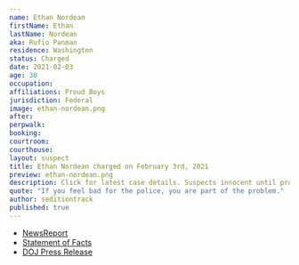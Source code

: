```yaml
---
name: Ethan Nordean
firstName: Ethan
lastName: Nordean
aka: Rufio Panman
residence: Washington
status: Charged
date: 2021-02-03
age: 30
occupation:
affiliations: Proud Boys
jurisdiction: Federal
image: ethan-nordean.png
after:
perpwalk:
booking:
courtroom:
courthouse:
layout: suspect
title: Ethan Nordean charged on February 3rd, 2021
preview: ethan-nordean.png
description: Click for latest case details. Suspects innocent until proven guilty.
quote: "If you feel bad for the police, you are part of the problem."
author: seditiontrack
published: true
---
```


- [NewsReport](https://nytimes.com/live/2021/02/03/us/biden-administration#federal-officials-arrested-another-leader-of-the-proud-boys-ethan-nordean-in-the-capitol-riot-investigation)
- [Statement of Facts](https://www.justice.gov/opa/page/file/1364196/download)
- [DOJ Press Release](https://www.justice.gov/usao-dc/pr/member-proud-boys-charged-obstructing-official-proceeding-other-charges-related-jan-6)
